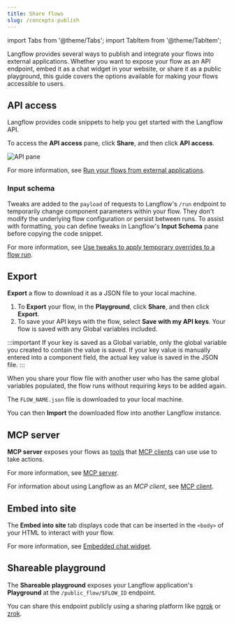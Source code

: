 ```yaml
---
title: Share flows
slug: /concepts-publish
---
```


import Tabs from '@theme/Tabs';
import TabItem from '@theme/TabItem';

Langflow provides several ways to publish and integrate your flows into external applications. Whether you want to expose your flow as an API endpoint, embed it as a chat widget in your website, or share it as a public playground, this guide covers the options available for making your flows accessible to users.

## API access

Langflow provides code snippets to help you get started with the Langflow API.

To access the **API access** pane, click **Share**, and then click **API access**.

![API pane](/img/api-pane.png)

For more information, see [Run your flows from external applications](/get-started-quickstart#run-your-flows-from-external-applications).

### Input schema

Tweaks are added to the `payload` of requests to Langflow's `/run` endpoint to temporarily change component parameters within your flow.
They don't modify the underlying flow configuration or persist between runs.
To assist with formatting, you can define tweaks in Langflow's **Input Schema** pane before copying the code snippet.

For more information, see [Use tweaks to apply temporary overrides to a flow run](/get-started-quickstart#use-tweaks-to-apply-temporary-overrides-to-a-flow-run).

## Export

**Export** a flow to download it as a JSON file to your local machine.

1. To **Export** your flow, in the **Playground**, click **Share**, and then click **Export**.
2. To save your API keys with the flow, select **Save with my API keys**.
Your flow is saved with any Global variables included.

:::important
If your key is saved as a Global variable, only the global variable you created to contain the value is saved. If your key value is manually entered into a component field, the actual key value is saved in the JSON file.
:::

When you share your flow file with another user who has the same global variables populated, the flow runs without requiring keys to be added again.

The `FLOW_NAME.json` file is downloaded to your local machine.

You can then **Import** the downloaded flow into another Langflow instance.

## MCP server

**MCP server** exposes your flows as [tools](https://modelcontextprotocol.io/docs/concepts/tools) that [MCP clients](https://modelcontextprotocol.io/clients) can use use to take actions.

For more information, see [MCP server](/mcp-server).

For information about using Langflow as an *MCP client*, see [MCP client](/mcp-client).

## Embed into site

The **Embed into site** tab displays code that can be inserted in the `<body>` of your HTML to interact with your flow.

For more information, see [Embedded chat widget](/embedded-chat-widget).

## Shareable playground

The **Shareable playground** exposes your Langflow application's **Playground** at the `/public_flow/$FLOW_ID` endpoint.

You can share this endpoint publicly using a sharing platform like [ngrok](https://ngrok.com/docs/getting-started/?os=macos) or [zrok](https://docs.zrok.io/docs/getting-started).